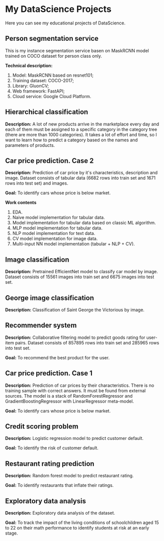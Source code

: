 # My DataScience Projects
Here you can see my educational projects of DataScience.
## Person segmentation service
This is my instance segmentation service basen on MaskRCNN model trained on COCO dataset for person class only.

**Technical description:**
1. Model: MaskRCNN based on resnet101;
2. Training dataset: COCO-2017;
3. Library: GluonCV;
4. Web framework: FastAPI;
5. Cloud service: Google Cloud Platform. 

## Hierarchical classification
**Description:** A lot of new products arrive in the marketplace every day and each of them must be assigned to a specific category in the category tree (there are more than 1000 categories). It takes a lot of effort and time, so I want to learn how to predict a category based on the names and parameters of products.

## Car price prediction. Case 2
**Description:** Prediction of car price by it's characteristics, description and image. Dataset consists of tabular data (6682 rows into train set and 1671 rows into test set) and images.

**Goal:** To identify cars whose price is below market.

**Work contents**
1. EDA.
2. Naive model implementation for tabular data.
3. Model implementation for tabular data based on classic ML algorithm.
4. MLP model implementation for tabular data.
5. NLP model implementation for text data.
6. CV model implementation for image data.
7. Multi-input NN model implementation (tabular + NLP + CV).

## Image classification
**Description:** Pretrained EfficientNet model to classify car model by image. Dataset consists of 15561 images into train set and 6675 images into test set.

## George image classification
**Description:** Classification of Saint George the Victorious by image.

## Recommender system
**Description:** Collaborative filtering model to predict goods rating for user-item pairs. Dataset consists of 857895 rows into train set and 285965 rows into test set.

**Goal:** To recommend the best product for the user.

## Car price prediction. Case 1
**Description:**  Prediction of car prices by their characteristics. There is no training sample with correct answers. It must be found from external sources. The model is a stack of RandomForestRegressor and GradientBoostingRegressor with LinearRegressor meta-model.

**Goal:** To identify cars whose price is below market.

## Credit scoring problem
**Description:** Logistic regression model to predict customer default.

**Goal:** To identify the risk of customer default.

## Restaurant rating prediction
**Description:** Random forest model to predict restaurant rating.

**Goal:** To identify restaurants that inflate their ratings.

## Exploratory data analysis
**Description:** Exploratory data analysis of the dataset.

**Goal:** To track the impact of the living conditions of schoolchildren aged 15 to 22 on their math performance to identify students at risk at an early stage.
